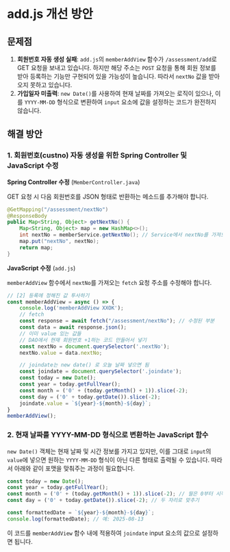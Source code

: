 # add.js 개선 방안

## 문제점

1.  **회원번호 자동 생성 실패**: `add.js`의 `memberAddView` 함수가 `/assessment/add`로 GET 요청을 보내고 있습니다. 하지만 해당 주소는 `POST` 요청을 통해 회원 정보를 받아 등록하는 기능만 구현되어 있을 가능성이 높습니다. 따라서 `nextNo` 값을 받아오지 못하고 있습니다.
2.  **가입일자 미출력**: `new Date()`를 사용하여 현재 날짜를 가져오는 로직이 있으나, 이를 `YYYY-MM-DD` 형식으로 변환하여 `input` 요소에 값을 설정하는 코드가 완전하지 않습니다.

## 해결 방안

### 1. 회원번호(custno) 자동 생성을 위한 Spring Controller 및 JavaScript 수정

**Spring Controller 수정** (`MemberController.java`)

GET 요청 시 다음 회원번호를 JSON 형태로 반환하는 메소드를 추가해야 합니다.

```java
@GetMapping("/assessment/nextNo")
@ResponseBody
public Map<String, Object> getNextNo() {
    Map<String, Object> map = new HashMap<>();
    int nextNo = memberService.getNextNo(); // Service에서 nextNo를 가져오는 로직
    map.put("nextNo", nextNo);
    return map;
}
```

**JavaScript 수정** (`add.js`)

`memberAddView` 함수에서 `nextNo`를 가져오는 `fetch` 요청 주소를 수정해야 합니다.

```javascript
// [2] 등록에 정해진 값 투사하기
const memberAddView = async () => {
    console.log('memberAddView XXOK');
    // fetch
    const response = await fetch("/assessment/nextNo"); // 수정된 부분
    const data = await response.json();
    // 이미 value 있는 값들
    // DAO에서 현재 회원번호 +1하는 코드 만들어서 넣기
    const nextNo = document.querySelector('.nextNo');
    nextNo.value = data.nextNo;

    // joindate는 new date() 로 오늘 날짜 넣으면 됨
    const joindate = document.querySelector('.joindate');
    const today = new Date();
    const year = today.getFullYear();
    const month = ('0' + (today.getMonth() + 1)).slice(-2);
    const day = ('0' + today.getDate()).slice(-2);
    joindate.value = `${year}-${month}-${day}`;
}
memberAddView();
```

### 2. 현재 날짜를 YYYY-MM-DD 형식으로 변환하는 JavaScript 함수

`new Date()` 객체는 현재 날짜 및 시간 정보를 가지고 있지만, 이를 그대로 `input`의 `value`에 넣으면 원하는 `YYYY-MM-DD` 형식이 아닌 다른 형태로 출력될 수 있습니다. 따라서 아래와 같이 포맷을 맞춰주는 과정이 필요합니다.

```javascript
const today = new Date();
const year = today.getFullYear();
const month = ('0' + (today.getMonth() + 1)).slice(-2); // 월은 0부터 시작하므로 +1, 두 자리로 맞추기
const day = ('0' + today.getDate()).slice(-2); // 두 자리로 맞추기

const formattedDate = `${year}-${month}-${day}`;
console.log(formattedDate); // 예: 2025-08-13
```

이 코드를 `memberAddView` 함수 내에 적용하여 `joindate` input 요소의 값으로 설정하면 됩니다.